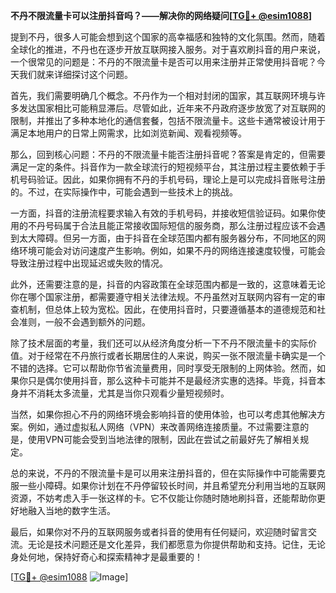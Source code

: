 **不丹不限流量卡可以注册抖音吗？——解决你的网络疑问[[TG💪+ @esim1088](https://t.me/s/esim1088)]**

提到不丹，很多人可能会想到这个国家的高幸福感和独特的文化氛围。然而，随着全球化的推进，不丹也在逐步开放互联网接入服务。对于喜欢刷抖音的用户来说，一个很常见的问题是：不丹的不限流量卡是否可以用来注册并正常使用抖音呢？今天我们就来详细探讨这个问题。

首先，我们需要明确几个概念。不丹作为一个相对封闭的国家，其互联网环境与许多发达国家相比可能稍显滞后。尽管如此，近年来不丹政府逐步放宽了对互联网的限制，并推出了多种本地化的通信套餐，包括不限流量卡。这些卡通常被设计用于满足本地用户的日常上网需求，比如浏览新闻、观看视频等。

那么，回到核心问题：不丹的不限流量卡能否注册抖音呢？答案是肯定的，但需要满足一定的条件。抖音作为一款全球流行的短视频平台，其注册过程主要依赖于手机号码验证。因此，如果你拥有不丹的手机号码，理论上是可以完成抖音账号注册的。不过，在实际操作中，可能会遇到一些技术上的挑战。

一方面，抖音的注册流程要求输入有效的手机号码，并接收短信验证码。如果你使用的不丹号码属于合法且能正常接收国际短信的服务商，那么注册过程应该不会遇到太大障碍。但另一方面，由于抖音在全球范围内都有服务器分布，不同地区的网络环境可能会对访问速度产生影响。例如，如果不丹的网络连接速度较慢，可能会导致注册过程中出现延迟或失败的情况。

此外，还需要注意的是，抖音的内容政策在全球范围内都是一致的，这意味着无论你在哪个国家注册，都需要遵守相关法律法规。不丹虽然对互联网内容有一定的审查机制，但总体上较为宽松。因此，在使用抖音时，只要遵循基本的道德规范和社会准则，一般不会遇到额外的问题。

除了技术层面的考量，我们还可以从经济角度分析一下不丹不限流量卡的实际价值。对于经常在不丹旅行或者长期居住的人来说，购买一张不限流量卡确实是一个不错的选择。它可以帮助你节省流量费用，同时享受无限制的上网体验。然而，如果你只是偶尔使用抖音，那么这种卡可能并不是最经济实惠的选择。毕竟，抖音本身并不消耗太多流量，尤其是当你只观看少量短视频时。

当然，如果你担心不丹的网络环境会影响抖音的使用体验，也可以考虑其他解决方案。例如，通过虚拟私人网络（VPN）来改善网络连接质量。不过需要注意的是，使用VPN可能会受到当地法律的限制，因此在尝试之前最好先了解相关规定。

总的来说，不丹的不限流量卡是可以用来注册抖音的，但在实际操作中可能需要克服一些小障碍。如果你计划在不丹停留较长时间，并且希望充分利用当地的互联网资源，不妨考虑入手一张这样的卡。它不仅能让你随时随地刷抖音，还能帮助你更好地融入当地的数字生活。

最后，如果你对不丹的互联网服务或者抖音的使用有任何疑问，欢迎随时留言交流。无论是技术问题还是文化差异，我们都愿意为你提供帮助和支持。记住，无论身处何地，保持好奇心和探索精神才是最重要的！

[[TG💪+ @esim1088](https://t.me/s/esim1088) ![Image](https://i.postimg.cc/4NQfJmqS/Snipaste-2025-05-13-00-14-12.png)]